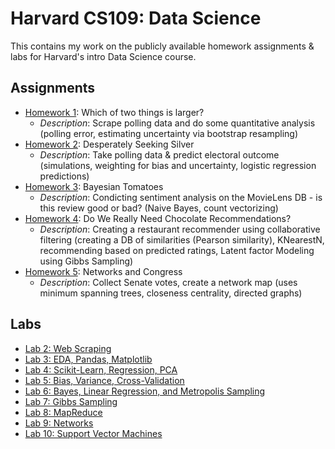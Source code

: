 # Harvard CS109: Data Science

This contains my work on the publicly available homework assignments & labs for Harvard's intro Data Science course.

## Assignments

* [Homework 1](HW/HW1.ipynb): Which of two things is larger?
    * *Description*: Scrape polling data and do some quantitative analysis (polling error, estimating uncertainty via bootstrap resampling)
* [Homework 2](HW/HW2.ipynb): Desperately Seeking Silver
    * *Description*: Take polling data & predict electoral outcome (simulations, weighting for bias and uncertainty, logistic regression predictions)
* [Homework 3](HW/HW3.ipynb): Bayesian Tomatoes
    * *Description*: Condicting sentiment analysis on the MovieLens DB - is this review good or bad? (Naive Bayes, count vectorizing)
* [Homework 4](HW/HW4.ipynb): Do We Really Need Chocolate Recommendations?
    * *Description*: Creating a restaurant recommender using collaborative filtering (creating a DB of similarities (Pearson similarity), KNearestN, recommending based on predicted ratings, Latent factor Modeling using Gibbs Sampling)
* [Homework 5](HW/HW5.ipynb): Networks and Congress
    * *Description*: Collect Senate votes, create a network map (uses minimum spanning trees, closeness centrality, directed graphs)

## Labs

* [Lab 2: Web Scraping](/labs/lab2/README.md)
* [Lab 3: EDA, Pandas, Matplotlib](/labs/lab3/lab3full.ipynb)
* [Lab 4: Scikit-Learn, Regression, PCA](/labs/lab4/Lab4full.ipynb)
* [Lab 5: Bias, Variance, Cross-Validation](/labs/lab5/Lab5.ipynb)
* [Lab 6: Bayes, Linear Regression, and Metropolis Sampling](/labs/lab6/BayesLinear.ipynb)
* [Lab 7: Gibbs Sampling](/labs/lab7/GibbsSampler.ipynb)
* [Lab 8: MapReduce](/labs/lab8/lab8_mapreduce.ipynb)
* [Lab 9: Networks](/labs/lab9/lab_9.ipynb)
* [Lab 10: Support Vector Machines](/labs/lab10/Lab_10.ipynb)